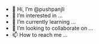 - 👋 Hi, I’m @pushpanjli
- 👀 I’m interested in ...
- 🌱 I’m currently learning ...
- 💞️ I’m looking to collaborate on ...
- 📫 How to reach me ...

<!---
pushpanjli/pushpanjli is a ✨ special ✨ repository because its `README.md` (this file) appears on your GitHub profile.
You can click the Preview link to take a look at your changes.
--->

